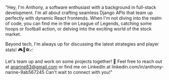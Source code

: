 "Hey, I'm Anthony, a software enthusiast with a background in full-stack development. I'm all about crafting seamless Django APIs that team up perfectly with dynamic React frontends. When I'm not diving into the realm of code, you can find me in the on League of Legends, catching some hoops or football action, or delving into the exciting world of the stock market.

Beyond tech, I'm always up for discussing the latest strategies and player stats! 🎮🏀⚽📈

Let's team up and work on some projects together! 🚀 Feel free to reach out at anarine83@gmail.com or find me on LinkedIn at linkedin.com/in/anthony-narine-9ab567245  Can't wait to connect with you!"
<!---
anthonynarine/anthonynarine is a ✨ special ✨ repository because its `README.md` (this file) appears on your GitHub profile.
You can click the Preview link to take a look at your changes.
--->
